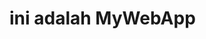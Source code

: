 <!DOCTYPE html>
<html lang="en">
<head>
  <meta charset="UTF-8">
  <meta name="viewport" content="width=device-width, initial-scale=1.0">
  <title>Document</title>
</head>
<body>
  <title> MyWebApp</title>
  <h1> ini adalah MyWebApp</h1>
</body>
</html>